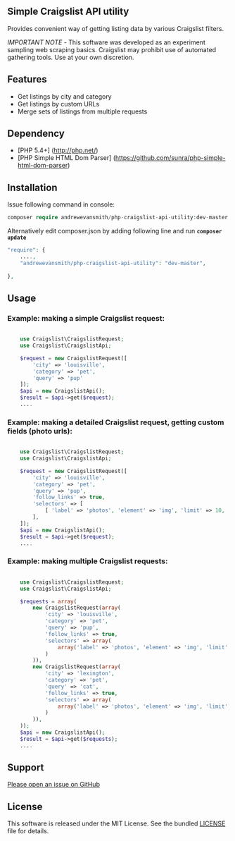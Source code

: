 ## Simple Craigslist API utility
Provides convenient way of getting listing data by various Craigslist filters.

*IMPORTANT NOTE* - This software was developed as an experiment sampling web scraping basics.  Craigslist may prohibit use of automated gathering tools.  Use at your own discretion.

Features
------------
* Get listings by city and category
* Get listings by custom URLs
* Merge sets of listings from multiple requests


Dependency
------------
* [PHP 5.4+] (http://php.net/)
* [PHP Simple HTML Dom Parser] (https://github.com/sunra/php-simple-html-dom-parser)


Installation
------------

Issue following command in console:

```php
composer require andrewevansmith/php-craigslist-api-utility:dev-master
```

Alternatively  edit composer.json by adding following line and run **`composer update`**
```php
"require": { 
    ....,
    "andrewevansmith/php-craigslist-api-utility": "dev-master",
	
},
```

Usage
------------

### Example: making a simple Craigslist request:
```php

    use Craigslist\CraigslistRequest;
    use Craigslist\CraigslistApi;

    $request = new CraigslistRequest([
        'city' => 'louisville',
        'category' => 'pet',
        'query' => 'pup'
    ]);
    $api = new CraigslistApi();
    $result = $api->get($request);
    ....
```

### Example: making a detailed Craigslist request, getting custom fields (photo urls):
```php

    use Craigslist\CraigslistRequest;
    use Craigslist\CraigslistApi;

    $request = new CraigslistRequest([
        'city' => 'louisville',
        'category' => 'pet',
        'query' => 'pup',
        'follow_links' => true,
        'selectors' => [
            [ 'label' => 'photos', 'element' => 'img', 'limit' => 10, 'target' => 'src' ],
        ],
    ]);
    $api = new CraigslistApi();
    $result = $api->get($request);
    ....
```

### Example: making multiple Craigslist requests:
```php

    use Craigslist\CraigslistRequest;
    use Craigslist\CraigslistApi;

    $requests = array( 
        new CraigslistRequest(array(
            'city' => 'louisville',
            'category' => 'pet',
            'query' => 'pup',
            'follow_links' => true,
            'selectors' => array( 
                array('label' => 'photos', 'element' => 'img', 'limit' => 3, 'target' => 'src'),
            )
        )),
        new CraigslistRequest(array(
            'city' => 'lexington',
            'category' => 'pet',
            'query' => 'cat',
            'follow_links' => true,
            'selectors' => array(
                array('label' => 'photos', 'element' => 'img', 'limit' => 3, 'target' => 'src'),
            )
        )),
    ));
    $api = new CraigslistApi();
    $result = $api->get($requests);
    ....
```

Support
-------

[Please open an issue on GitHub](https://github.com/andrewevansmith/php-craigslist-api-utility/issues)


License
-------

This software is released under the MIT License. See the bundled
[LICENSE](https://github.com/andrewevansmith/php-craigslist-api-utility/blob/master/LICENSE)
file for details.
